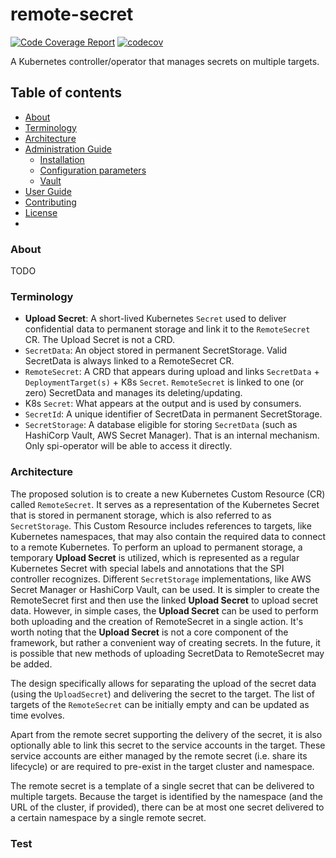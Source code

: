 # remote-secret
[![Code Coverage Report](https://github.com/redhat-appstudio/remote-secret/actions/workflows/codecov.yaml/badge.svg)](https://github.com/redhat-appstudio/remote-secret/actions/workflows/codecov.yaml)
[![codecov](https://codecov.io/gh/redhat-appstudio/remote-secret/branch/main/graph/badge.svg?token=wwN9l7BE12)](https://codecov.io/gh/redhat-appstudio/remote-secret)

A Kubernetes controller/operator that manages secrets on multiple targets.
## Table of contents

- [About](#About)
- [Terminology](#terminology)
- [Architecture](#architecture)
- [Administration Guide](docs/ADMIN.md)
    - [Installation](docs/ADMIN.md#installation)
    - [Configuration parameters](docs/ADMIN.md#Configuration-parameters)
    - [Vault](docs/ADMIN.md#vault)
- [User Guide](docs/USER.md)
- [Contributing](docs/DEVELOP.md)
- [License](LICENSE)
- 

### About
TODO

### Terminology

- **Upload Secret**: A short-lived Kubernetes `Secret` used to deliver confidential data to permanent storage and link it to the `RemoteSecret` CR. The Upload Secret is not a CRD.
- `SecretData`: An object stored in permanent SecretStorage. Valid SecretData is always linked to a RemoteSecret CR.
- `RemoteSecret`: A CRD that appears during upload and links `SecretData` + `DeploymentTarget(s)` + K8s `Secret`. `RemoteSecret` is linked to one (or zero) SecretData and manages its deleting/updating.
- K8s `Secret`: What appears at the output and is used by consumers.
- `SecretId`: A unique identifier of SecretData in permanent SecretStorage.
- `SecretStorage`: A database eligible for storing `SecretData` (such as HashiCorp Vault, AWS Secret Manager). That is an internal mechanism. Only spi-operator will be able to access it directly.

### Architecture


The proposed solution is to create a new Kubernetes Custom Resource (CR) called `RemoteSecret`. It serves as a representation of the Kubernetes Secret that is stored in permanent storage, which is also referred to as `SecretStorage`. This Custom Resource includes references to targets, like Kubernetes namespaces, that may also contain the required data to connect to a remote Kubernetes. To perform an upload to permanent storage, a temporary **Upload Secret** is utilized, which is represented as a regular Kubernetes Secret with special labels and annotations that the SPI controller recognizes. Different `SecretStorage` implementations, like AWS Secret Manager or HashiCorp Vault, can be used. It is simpler to create the RemoteSecret first and then use the linked **Upload Secret** to upload secret data. However, in simple cases, the **Upload Secret**  can be used to perform both uploading and the creation of RemoteSecret in a single action. It's worth noting that the **Upload Secret** is not a core component of the framework, but rather a convenient way of creating secrets. In the future, it is possible that new methods of uploading SecretData to RemoteSecret may be added.

The design specifically allows for separating the upload of the secret data (using the `UploadSecret`) and delivering the secret to the target. The list of targets of the `RemoteSecret` can be initially empty and can be updated as time evolves.

Apart from the remote secret supporting the delivery of the secret, it is also optionally able to link this secret to the service accounts in the target. These service accounts are either managed by the remote secret (i.e. share its lifecycle) or are required to pre-exist in the target cluster and namespace.

The remote secret is a template of a single secret that can be delivered to multiple targets. Because the target is identified by the namespace (and the URL of the cluster, if provided), there can be at most one secret delivered to a certain namespace by a single remote secret.

### Test